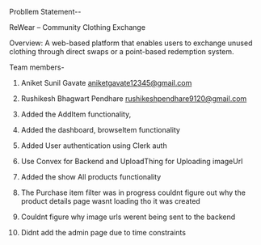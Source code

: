 Probllem Statement--

ReWear – Community Clothing Exchange

Overview:
A web-based platform that enables users to exchange unused clothing through direct swaps or a point-based redemption system. 

Team members-

1. Aniket Sunil Gavate
 aniketgavate12345@gmail.com
 
2. Rushikesh Bhagwart Pendhare
   rushikeshpendhare9120@gmail.com




1. Added the AddItem functionality, 

2. Added the dashboard, browseItem functionality

3. Added User authentication using Clerk auth 

4. Use Convex for Backend and UploadThing for Uploading imageUrl

5. Added the show All products functionality 

6. The Purchase item filter was in progress couldnt figure out why the product details page wasnt loading tho it was created 

7. Couldnt figure why image urls werent being sent to the backend 

8. Didnt add the admin page due to time constraints

